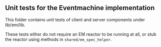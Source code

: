 ## Unit tests for the Eventmachine implementation

This folder contains unit tests of client and server components under lib/em/lib.

These tests either do not require an EM reactor to be running at all, or stub the reactor using methods in `shared/em_spec_helper`.
